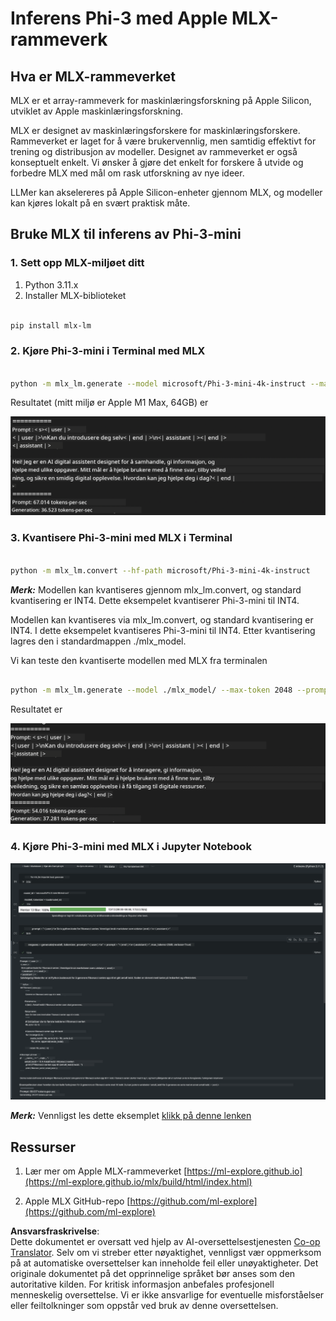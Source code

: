 <!--
CO_OP_TRANSLATOR_METADATA:
{
  "original_hash": "dcb656f3d206fc4968e236deec5d4384",
  "translation_date": "2025-05-09T12:15:06+00:00",
  "source_file": "md/01.Introduction/03/MLX_Inference.md",
  "language_code": "no"
}
-->
# **Inferens Phi-3 med Apple MLX-rammeverk**

## **Hva er MLX-rammeverket**

MLX er et array-rammeverk for maskinlæringsforskning på Apple Silicon, utviklet av Apple maskinlæringsforskning.

MLX er designet av maskinlæringsforskere for maskinlæringsforskere. Rammeverket er laget for å være brukervennlig, men samtidig effektivt for trening og distribusjon av modeller. Designet av rammeverket er også konseptuelt enkelt. Vi ønsker å gjøre det enkelt for forskere å utvide og forbedre MLX med mål om rask utforskning av nye ideer.

LLMer kan akselereres på Apple Silicon-enheter gjennom MLX, og modeller kan kjøres lokalt på en svært praktisk måte.

## **Bruke MLX til inferens av Phi-3-mini**

### **1. Sett opp MLX-miljøet ditt**

1. Python 3.11.x  
2. Installer MLX-biblioteket

```bash

pip install mlx-lm

```

### **2. Kjøre Phi-3-mini i Terminal med MLX**

```bash

python -m mlx_lm.generate --model microsoft/Phi-3-mini-4k-instruct --max-token 2048 --prompt  "<|user|>\nCan you introduce yourself<|end|>\n<|assistant|>"

```

Resultatet (mitt miljø er Apple M1 Max, 64GB) er

![Terminal](../../../../../translated_images/01.0d0f100b646a4e4c4f1cd36c1a05727cd27f1e696ed642c06cf6e2c9bbf425a4.no.png)

### **3. Kvantisere Phi-3-mini med MLX i Terminal**

```bash

python -m mlx_lm.convert --hf-path microsoft/Phi-3-mini-4k-instruct

```

***Merk:*** Modellen kan kvantiseres gjennom mlx_lm.convert, og standard kvantisering er INT4. Dette eksempelet kvantiserer Phi-3-mini til INT4.

Modellen kan kvantiseres via mlx_lm.convert, og standard kvantisering er INT4. I dette eksempelet kvantiseres Phi-3-mini til INT4. Etter kvantisering lagres den i standardmappen ./mlx_model.

Vi kan teste den kvantiserte modellen med MLX fra terminalen

```bash

python -m mlx_lm.generate --model ./mlx_model/ --max-token 2048 --prompt  "<|user|>\nCan you introduce yourself<|end|>\n<|assistant|>"

```

Resultatet er

![INT4](../../../../../translated_images/02.04e0be1f18a90a58ad47e0c9d9084ac94d0f1a8c02fa707d04dd2dfc7e9117c6.no.png)

### **4. Kjøre Phi-3-mini med MLX i Jupyter Notebook**

![Notebook](../../../../../translated_images/03.0cf0092fe143357656bb5a7bc6427c41d8528d772d38a82d0b2693e2a3eeb16e.no.png)

***Merk:*** Vennligst les dette eksemplet [klikk på denne lenken](../../../../../code/03.Inference/MLX/MLX_DEMO.ipynb)

## **Ressurser**

1. Lær mer om Apple MLX-rammeverket [https://ml-explore.github.io](https://ml-explore.github.io/mlx/build/html/index.html)

2. Apple MLX GitHub-repo [https://github.com/ml-explore](https://github.com/ml-explore)

**Ansvarsfraskrivelse**:  
Dette dokumentet er oversatt ved hjelp av AI-oversettelsestjenesten [Co-op Translator](https://github.com/Azure/co-op-translator). Selv om vi streber etter nøyaktighet, vennligst vær oppmerksom på at automatiske oversettelser kan inneholde feil eller unøyaktigheter. Det originale dokumentet på det opprinnelige språket bør anses som den autoritative kilden. For kritisk informasjon anbefales profesjonell menneskelig oversettelse. Vi er ikke ansvarlige for eventuelle misforståelser eller feiltolkninger som oppstår ved bruk av denne oversettelsen.